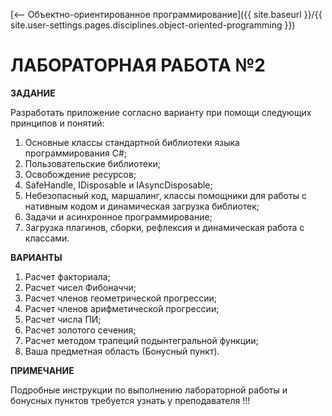 [⟵ Объектно-ориентированное программирование]({{ site.baseurl }}/{{ site.user-settings.pages.disciplines.object-oriented-programming }})

# ЛАБОРАТОРНАЯ РАБОТА №2

**ЗАДАНИЕ**

Разработать приложение согласно варианту при помощи следующих принципов и понятий:
1.	Основные классы стандартной библиотеки языка программирования C#;
2.	Пользовательские библиотеки;
3.	Освобождение ресурсов;
4.	SafeHandle, IDisposable и IAsyncDisposable;
5.	Небезопасный код, маршалинг, классы помощники для работы с нативным кодом и динамическая загрузка библиотек;
6.	Задачи и асинхронное программирование;
7.	Загрузка плагинов, сборки, рефлексия и динамическая работа с классами.

**ВАРИАНТЫ**

1.	Расчет факториала;
2.	Расчет чисел Фибоначчи;
3.	Расчет членов геометрической прогрессии;
4.	Расчет членов арифметической прогрессии;
5.	Расчет числа ПИ;
6.	Расчет золотого сечения;
7.	Расчет методом трапеций подынтегральной функции;
8.	Ваша предметная область (Бонусный пункт).

**ПРИМЕЧАНИЕ**

Подробные инструкции по выполнению лабораторной работы и бонусных пунктов требуется узнать у преподавателя !!!
